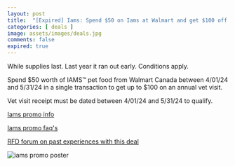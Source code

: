 ```yaml
---
layout: post
title:  "[Expired] Iams: Spend $50 on Iams at Walmart and get $100 off a vet visit by May 31, 2024"
categories: [ deals ]
image: assets/images/deals.jpg
comments: false
expired: true
---
```

While supplies last.  Last year it ran out early.  Conditions apply.

Spend $50 worth of IAMS™ pet food from Walmart Canada between 4/01/24 and 5/31/24 in a single transaction to get up to $100 on an annual vet visit.

Vet visit receipt must be dated between 4/01/24 and 5/31/24 to qualify.

[Iams promo info](https://www.iams.ca/en-ca/CHECKUPCHALLENGE)

[Iams promo faq's](https://iams.elitedigital.app/faq)

[RFD forum on past experiences with this deal](https://forums.redflagdeals.com/walmart-iams-checkup-challenge-well-cover-your-annual-vet-visit-when-you-spend-50-iams-pet-food-walmart-max-100-2681433/)

![iams promo poster](https://www.iams.ca/sites/g/files/fnmzdf4376/files/2024-03/checkupchallenge-en.png)